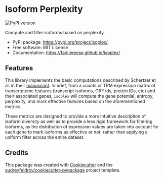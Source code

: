# Isoform Perplexity

![PyPI version](https://img.shields.io/pypi/v/isoplex.svg)

<!-- [![Documentation Status](https://readthedocs.org/projects/isoplex/badge/?version=latest)](https://isoplex.readthedocs.io/en/latest/?version=latest) -->

Compute and filter isoforms based on perplexity

* PyPI package: https://pypi.org/project/isoplex/
* Free software: MIT License
* Documentation: https://fairliereese.github.io/isoplex/

## Features

This library implements the basic computations described by Schertzer et al. in their [manuscript](https://www.biorxiv.org/content/10.1101/2025.07.02.662769v1). In brief, from a counts or TPM expression matrix of transcriptome features (transcript isoforms, ORF ids, protein IDs, etc) and their associated genes, `isoplex` will compute the gene potential, entropy, perplexity, and mark effective features based on the aforementioned metrics.

These metrics are designed to provide a more intuitive description of isoform diversity as well as to provide a less rigid framework for filtering isoforms, as the distribution of expression values are taken into account for each gene to mark isoforms as effective or not, rather than applying a uniform filter across the entire dataset.

## Credits

This package was created with [Cookiecutter](https://github.com/audreyfeldroy/cookiecutter) and the [audreyfeldroy/cookiecutter-pypackage](https://github.com/audreyfeldroy/cookiecutter-pypackage) project template.
